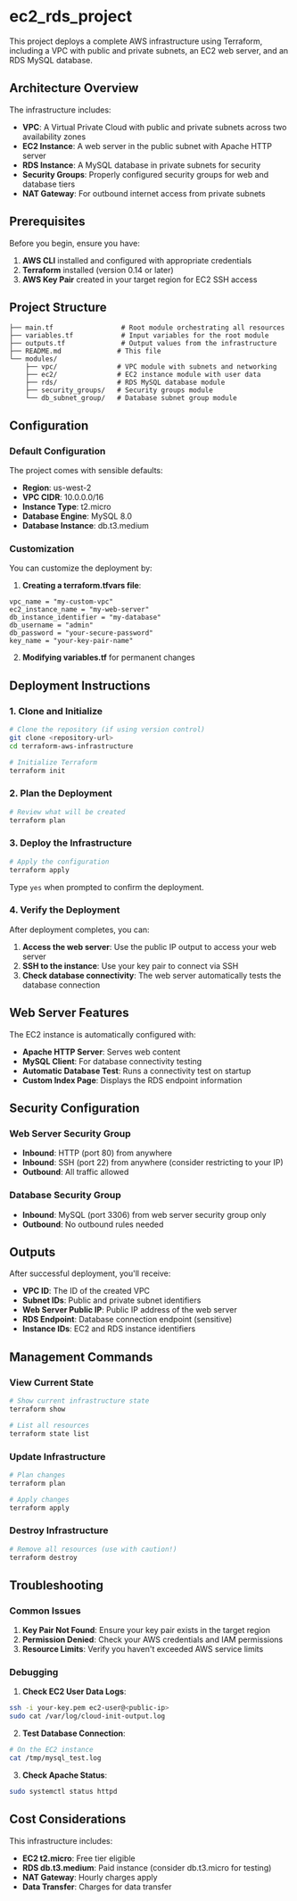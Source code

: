 # ec2_rds_project

This project deploys a complete AWS infrastructure using Terraform, including a VPC with public and private subnets, an EC2 web server, and an RDS MySQL database.

## Architecture Overview

The infrastructure includes:

- **VPC**: A Virtual Private Cloud with public and private subnets across two availability zones
- **EC2 Instance**: A web server in the public subnet with Apache HTTP server
- **RDS Instance**: A MySQL database in private subnets for security
- **Security Groups**: Properly configured security groups for web and database tiers
- **NAT Gateway**: For outbound internet access from private subnets

## Prerequisites

Before you begin, ensure you have:

1. **AWS CLI** installed and configured with appropriate credentials
2. **Terraform** installed (version 0.14 or later)
3. **AWS Key Pair** created in your target region for EC2 SSH access

## Project Structure

```
├── main.tf                 # Root module orchestrating all resources
├── variables.tf            # Input variables for the root module
├── outputs.tf              # Output values from the infrastructure
├── README.md              # This file
└── modules/
    ├── vpc/               # VPC module with subnets and networking
    ├── ec2/               # EC2 instance module with user data
    ├── rds/               # RDS MySQL database module
    ├── security_groups/   # Security groups module
    └── db_subnet_group/   # Database subnet group module
```

## Configuration

### Default Configuration

The project comes with sensible defaults:

- **Region**: us-west-2
- **VPC CIDR**: 10.0.0.0/16
- **Instance Type**: t2.micro
- **Database Engine**: MySQL 8.0
- **Database Instance**: db.t3.medium

### Customization

You can customize the deployment by:

1. **Creating a terraform.tfvars file**:

```hcl
vpc_name = "my-custom-vpc"
ec2_instance_name = "my-web-server"
db_instance_identifier = "my-database"
db_username = "admin"
db_password = "your-secure-password"
key_name = "your-key-pair-name"
```

2. **Modifying variables.tf** for permanent changes

## Deployment Instructions

### 1. Clone and Initialize

```bash
# Clone the repository (if using version control)
git clone <repository-url>
cd terraform-aws-infrastructure

# Initialize Terraform
terraform init
```

### 2. Plan the Deployment

```bash
# Review what will be created
terraform plan
```

### 3. Deploy the Infrastructure

```bash
# Apply the configuration
terraform apply
```

Type `yes` when prompted to confirm the deployment.

### 4. Verify the Deployment

After deployment completes, you can:

1. **Access the web server**: Use the public IP output to access your web server
2. **SSH to the instance**: Use your key pair to connect via SSH
3. **Check database connectivity**: The web server automatically tests the database connection

## Web Server Features

The EC2 instance is automatically configured with:

- **Apache HTTP Server**: Serves web content
- **MySQL Client**: For database connectivity testing
- **Automatic Database Test**: Runs a connectivity test on startup
- **Custom Index Page**: Displays the RDS endpoint information

## Security Configuration

### Web Server Security Group

- **Inbound**: HTTP (port 80) from anywhere
- **Inbound**: SSH (port 22) from anywhere (consider restricting to your IP)
- **Outbound**: All traffic allowed

### Database Security Group

- **Inbound**: MySQL (port 3306) from web server security group only
- **Outbound**: No outbound rules needed

## Outputs

After successful deployment, you'll receive:

- **VPC ID**: The ID of the created VPC
- **Subnet IDs**: Public and private subnet identifiers
- **Web Server Public IP**: Public IP address of the web server
- **RDS Endpoint**: Database connection endpoint (sensitive)
- **Instance IDs**: EC2 and RDS instance identifiers

## Management Commands

### View Current State

```bash
# Show current infrastructure state
terraform show

# List all resources
terraform state list
```

### Update Infrastructure

```bash
# Plan changes
terraform plan

# Apply changes
terraform apply
```

### Destroy Infrastructure

```bash
# Remove all resources (use with caution!)
terraform destroy
```

## Troubleshooting

### Common Issues

1. **Key Pair Not Found**: Ensure your key pair exists in the target region
2. **Permission Denied**: Check your AWS credentials and IAM permissions
3. **Resource Limits**: Verify you haven't exceeded AWS service limits

### Debugging

1. **Check EC2 User Data Logs**:

```bash
ssh -i your-key.pem ec2-user@<public-ip>
sudo cat /var/log/cloud-init-output.log
```

2. **Test Database Connection**:

```bash
# On the EC2 instance
cat /tmp/mysql_test.log
```

3. **Check Apache Status**:

```bash
sudo systemctl status httpd
```

## Cost Considerations

This infrastructure includes:

- **EC2 t2.micro**: Free tier eligible
- **RDS db.t3.medium**: Paid instance (consider db.t3.micro for testing)
- **NAT Gateway**: Hourly charges apply
- **Data Transfer**: Charges for data transfer
